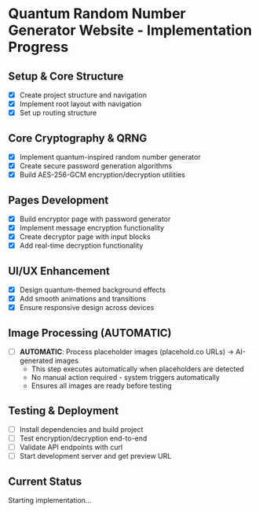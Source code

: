 # Quantum Random Number Generator Website - Implementation Progress

## Setup & Core Structure
- [x] Create project structure and navigation
- [x] Implement root layout with navigation
- [x] Set up routing structure

## Core Cryptography & QRNG
- [x] Implement quantum-inspired random number generator
- [x] Create secure password generation algorithms
- [x] Build AES-256-GCM encryption/decryption utilities

## Pages Development
- [x] Build encryptor page with password generator
- [x] Implement message encryption functionality
- [x] Create decryptor page with input blocks
- [x] Add real-time decryption functionality

## UI/UX Enhancement
- [x] Design quantum-themed background effects
- [x] Add smooth animations and transitions
- [x] Ensure responsive design across devices

## Image Processing (AUTOMATIC)
- [ ] **AUTOMATIC**: Process placeholder images (placehold.co URLs) → AI-generated images
  - This step executes automatically when placeholders are detected
  - No manual action required - system triggers automatically
  - Ensures all images are ready before testing

## Testing & Deployment
- [ ] Install dependencies and build project
- [ ] Test encryption/decryption end-to-end
- [ ] Validate API endpoints with curl
- [ ] Start development server and get preview URL

## Current Status
Starting implementation...